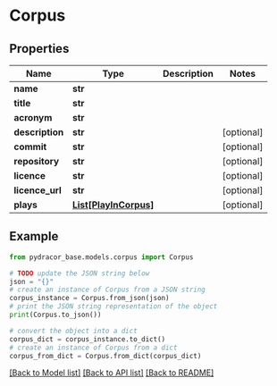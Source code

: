 # Corpus


## Properties

Name | Type | Description | Notes
------------ | ------------- | ------------- | -------------
**name** | **str** |  | 
**title** | **str** |  | 
**acronym** | **str** |  | 
**description** | **str** |  | [optional] 
**commit** | **str** |  | [optional] 
**repository** | **str** |  | [optional] 
**licence** | **str** |  | [optional] 
**licence_url** | **str** |  | [optional] 
**plays** | [**List[PlayInCorpus]**](PlayInCorpus.md) |  | [optional] 

## Example

```python
from pydracor_base.models.corpus import Corpus

# TODO update the JSON string below
json = "{}"
# create an instance of Corpus from a JSON string
corpus_instance = Corpus.from_json(json)
# print the JSON string representation of the object
print(Corpus.to_json())

# convert the object into a dict
corpus_dict = corpus_instance.to_dict()
# create an instance of Corpus from a dict
corpus_from_dict = Corpus.from_dict(corpus_dict)
```
[[Back to Model list]](../README.md#documentation-for-models) [[Back to API list]](../README.md#documentation-for-api-endpoints) [[Back to README]](../README.md)


